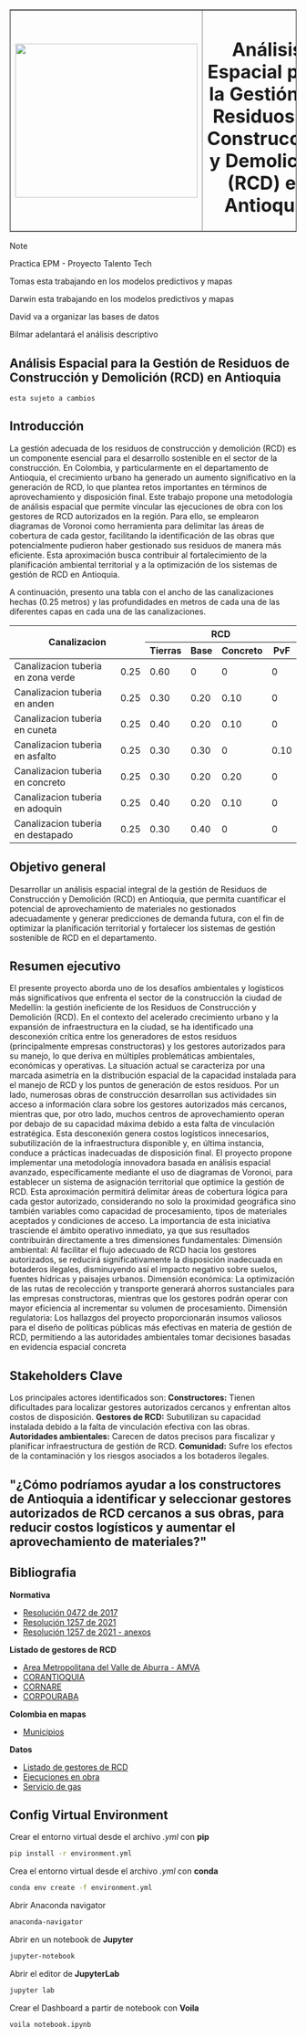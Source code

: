<table border=1 border-collapse="collapse" width="100%">
  <thead>
    <th>
      <img src="https://static.wikia.nocookie.net/logopedia/images/5/52/EPM2007.png/revision/latest?cb=20210505181105&path-prefix=es" width="320px" height="270px" />
    </th>
    <th>
      <h1>Análisis Espacial para la Gestión de Residuos de Construcción y Demolición (RCD) en Antioquia</h1>
    </th>
  </thead>
</table>

> [!NOTE]
> Practica EPM - Proyecto Talento Tech
> 
> Tomas esta trabajando en los modelos predictivos y mapas
> 
> Darwin esta trabajando en los modelos predictivos y mapas
> 
> David va a organizar las bases de datos
> 
> Bilmar adelantará el análisis descriptivo

## Análisis Espacial para la Gestión de Residuos de Construcción y Demolición (RCD) en Antioquia
    esta sujeto a cambios
    
## Introducción

La gestión adecuada de los residuos de construcción y demolición (RCD) es un componente esencial para el desarrollo sostenible en el sector de la construcción. En Colombia, y particularmente en el departamento de Antioquia, el crecimiento urbano ha generado un aumento significativo en la generación de RCD, lo que plantea retos importantes en términos de aprovechamiento y disposición final. Este trabajo propone una metodología de análisis espacial que permite vincular las ejecuciones de obra con los gestores de RCD autorizados en la región. Para ello, se emplearon diagramas de Voronoi como herramienta para delimitar las áreas de cobertura de cada gestor, facilitando la identificación de las obras que potencialmente pudieron haber gestionado sus residuos de manera más eficiente. Esta aproximación busca contribuir al fortalecimiento de la planificación ambiental territorial y a la optimización de los sistemas de gestión de RCD en Antioquia.

A continuación, presento una tabla con el ancho de las canalizaciones hechas (0.25 metros) y las profundidades en metros de cada una de las diferentes capas en cada una de las canalizaciones.

<table border-collapse="collapse">
    <thead>
        <tr>
            <th rowspan="2" colspan="2" style="text-align: center;">Canalizacion</th>
            <th colspan="4" style="text-align: center;">RCD</th>
        </tr>
        <tr>
            <th style="text-align: center;">Tierras</th>
            <th style="text-align: center;">Base</th>
            <th style="text-align: center;">Concreto</th>
            <th style="text-align: center;">PvF</th>
        </tr>
    </thead>
    <tbody>
        <tr>
            <td>Canalizacion tuberia en zona verde</td>
            <td>0.25</td>
            <td>0.60</td>
            <td>0</td>
            <td>0</td>
            <td>0</td>
        </tr>
        <tr>
            <td>Canalizacion tuberia en anden</td>
            <td>0.25</td>
            <td>0.30</td>
            <td>0.20</td>
            <td>0.10</td>
            <td>0</td>
        </tr>
        <tr>
            <td>Canalizacion tuberia en cuneta</td>
            <td>0.25</td>
            <td>0.40</td>
            <td>0.20</td>
            <td>0.10</td>
            <td>0</td>
        </tr>
        <tr>
            <td>Canalizacion tuberia en asfalto</td>
            <td>0.25</td>
            <td>0.30</td>
            <td>0.30</td>
            <td>0</td>
            <td>0.10</td>
        </tr>
        <tr>
            <td>Canalizacion tuberia en concreto</td>
            <td>0.25</td>
            <td>0.30</td>
            <td>0.20</td>
            <td>0.20</td>
            <td>0</td>
        </tr>
        <tr>
            <td>Canalizacion tuberia en adoquin</td>
            <td>0.25</td>
            <td>0.40</td>
            <td>0.20</td>
            <td>0.10</td>
            <td>0</td>
        </tr>
        <tr>
            <td>Canalizacion tuberia en destapado</td>
            <td>0.25</td>
            <td>0.30</td>
            <td>0.40</td>
            <td>0</td>
            <td>0</td>
        </tr>
    </tbody>
</table>

## Objetivo general 
Desarrollar un análisis espacial integral de la gestión de Residuos de Construcción y Demolición (RCD) en Antioquia, que permita cuantificar el potencial de aprovechamiento de materiales no gestionados adecuadamente y generar predicciones de demanda futura, con el fin de optimizar la planificación territorial y fortalecer los sistemas de gestión sostenible de RCD en el departamento.

## Resumen ejecutivo
El presente proyecto aborda uno de los desafíos ambientales y logísticos más significativos que enfrenta el sector de la construcción la ciudad de Medellín: la gestión ineficiente de los Residuos de Construcción y Demolición (RCD). En el contexto del acelerado crecimiento urbano y la expansión de infraestructura en la ciudad, se ha identificado una desconexión crítica entre los generadores de estos residuos (principalmente empresas constructoras) y los gestores autorizados para su manejo, lo que deriva en múltiples problemáticas ambientales, económicas y operativas.
La situación actual se caracteriza por una marcada asimetría en la distribución espacial de la capacidad instalada para el manejo de RCD y los puntos de generación de estos residuos. Por un lado, numerosas obras de construcción desarrollan sus actividades sin acceso a información clara sobre los gestores autorizados más cercanos, mientras que, por otro lado, muchos centros de aprovechamiento operan por debajo de su capacidad máxima debido a esta falta de vinculación estratégica. Esta desconexión genera costos logísticos innecesarios, subutilización de la infraestructura disponible y, en última instancia, conduce a prácticas inadecuadas de disposición final.
El proyecto propone implementar una metodología innovadora basada en análisis espacial avanzado, específicamente mediante el uso de diagramas de Voronoi, para establecer un sistema de asignación territorial que optimice la gestión de RCD. Esta aproximación permitirá delimitar áreas de cobertura lógica para cada gestor autorizado, considerando no solo la proximidad geográfica sino también variables como capacidad de procesamiento, tipos de materiales aceptados y condiciones de acceso.
La importancia de esta iniciativa trasciende el ámbito operativo inmediato, ya que sus resultados contribuirán directamente a tres dimensiones fundamentales:
Dimensión ambiental: Al facilitar el flujo adecuado de RCD hacia los gestores autorizados, se reducirá significativamente la disposición inadecuada en botaderos ilegales, disminuyendo así el impacto negativo sobre suelos, fuentes hídricas y paisajes urbanos.
Dimensión económica: La optimización de las rutas de recolección y transporte generará ahorros sustanciales para las empresas constructoras, mientras que los gestores podrán operar con mayor eficiencia al incrementar su volumen de procesamiento.
Dimensión regulatoria: Los hallazgos del proyecto proporcionarán insumos valiosos para el diseño de políticas públicas más efectivas en materia de gestión de RCD, permitiendo a las autoridades ambientales tomar decisiones basadas en evidencia espacial concreta

## Stakeholders Clave
Los principales actores identificados son:
**Constructores:** Tienen dificultades para localizar gestores autorizados cercanos y enfrentan altos costos de disposición.
**Gestores de RCD:** Subutilizan su capacidad instalada debido a la falta de vinculación efectiva con las obras.
**Autoridades ambientales:** Carecen de datos precisos para fiscalizar y planificar infraestructura de gestión de RCD.
**Comunidad:** Sufre los efectos de la contaminación y los riesgos asociados a los botaderos ilegales.

## "¿Cómo podríamos ayudar a los constructores de Antioquia a identificar y seleccionar gestores autorizados de RCD cercanos a sus obras, para reducir costos logísticos y aumentar el aprovechamiento de materiales?"

## Bibliografia

**Normativa**

* [Resolución 0472 de 2017](https://www.minambiente.gov.co/wp-content/uploads/2021/10/resolucion-0472-de-2017.pdf)
* [Resolución 1257 de 2021](https://www.minambiente.gov.co/wp-content/uploads/2021/12/Resolucion-1257-de-2021.pdf)
* [Resolución 1257 de 2021 - anexos](https://www.minambiente.gov.co/wp-content/uploads/2021/12/Resolucion-1257-de-2021-Anexos.pdf)

**Listado de gestores de RCD**

* [Area Metropolitana del Valle de Aburra - AMVA](https://www.metropol.gov.co/ambiental/residuos-solidos/Paginas/RCD.aspx)
* [CORANTIOQUIA](https://www.corantioquia.gov.co/wp-content/uploads/2024/07/LISTADO-DE-GESTORES-DE-RCD-version-3-07-2024.pdf)
* [CORNARE](https://www.cornare.gov.co/residuos/rcd/Gestores_RCD_Agosto_2024.pdf)
* [CORPOURABA]()

**Colombia en mapas**

* [Municipios](https://www.colombiaenmapas.gov.co/)

**Datos**

* [Listado de gestores de RCD](./DATA/GestoresRCD.csv)
* [Ejecuciones en obra](./DATA/Items.csv)
* [Servicio de gas](./DATA/subregiones.csv)

## Config Virtual Environment

Crear el entorno virtual desde el archivo *.yml* con **pip**

```bash
pip install -r environment.yml
```

Crea el entorno virtual desde el archivo *.yml* con **conda**

```bash
conda env create -f environment.yml
```

Abrir Anaconda navigator

```bash
anaconda-navigator
```

Abrir en un notebook de **Jupyter**

```bash
jupyter-notebook
```

Abrir el editor de **JupyterLab**

```bash
jupyter lab
```

Crear el Dashboard a partir de notebook con **Voila**

```bash
voila notebook.ipynb
```

